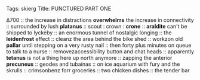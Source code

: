 Tags: skierg
Title: PUNCTURED PART ONE
  
∆700 :: the increase in distractions **overwhelms** the increase in connectivity :: surrounded by lush **platanus** :: scout : crown : **crone** :: **araldite** can't be shipped to lyckeby :: an enormous tunnel of nostalgic longing :: the **leidenfrost** effect :: cleanz the area behind the bike shed ::  workzon old **pallar** until stepping on a very rusty nail :: then forty plus minutes on queue to talk to a nurse :: removezaccessibility button and chat heads :: apparently **tetanus** is not a thing here up north anymore :: zapping the anterior **precuneus** :: geodes and tubaínas :: on ice aquarium with fury and the skrulls :: crimsonbenz forr groceries :: two chicken dishes :: the tender bar  
